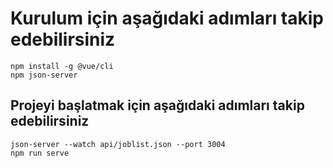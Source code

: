 # Kurulum için aşağıdaki adımları takip edebilirsiniz

```
npm install -g @vue/cli
npm json-server
```

## Projeyi başlatmak için aşağıdaki adımları takip edebilirsiniz

```
json-server --watch api/joblist.json --port 3004
npm run serve
```
